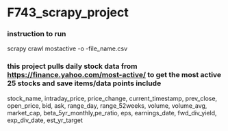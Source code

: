 # F743_scrapy_project

### instruction to run
scrapy crawl mostactive -o -file_name.csv

### this project pulls daily stock data from https://finance.yahoo.com/most-active/ to get the most active 25 stocks and save items/data points include
stock_name, intraday_price, price_change, current_timestamp, prev_close, open_price, bid,
ask, range_day, range_52weeks, volume, volume_avg, market_cap, beta_5yr_monthly,pe_ratio, eps,
earnings_date, fwd_div_yield, exp_div_date, est_yr_target 
